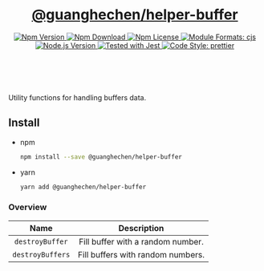 <header>
  <h1 align="center">
    <a href="https://github.com/guanghechen/node-scaffolds/tree/release-4.x.x/packages/helper-buffer#readme">@guanghechen/helper-buffer</a>
  </h1>
  <div align="center">
    <a href="https://www.npmjs.com/package/@guanghechen/helper-buffer">
      <img
        alt="Npm Version"
        src="https://img.shields.io/npm/v/@guanghechen/helper-buffer.svg"
      />
    </a>
    <a href="https://www.npmjs.com/package/@guanghechen/helper-buffer">
      <img
        alt="Npm Download"
        src="https://img.shields.io/npm/dm/@guanghechen/helper-buffer.svg"
      />
    </a>
    <a href="https://www.npmjs.com/package/@guanghechen/helper-buffer">
      <img
        alt="Npm License"
        src="https://img.shields.io/npm/l/@guanghechen/helper-buffer.svg"
      />
    </a>
    <a href="#install">
      <img
        alt="Module Formats: cjs"
        src="https://img.shields.io/badge/module_formats-cjs-green.svg"
      />
    </a>
    <a href="https://github.com/nodejs/node">
      <img
        alt="Node.js Version"
        src="https://img.shields.io/node/v/@guanghechen/helper-buffer"
      />
    </a>
    <a href="https://github.com/facebook/jest">
      <img
        alt="Tested with Jest"
        src="https://img.shields.io/badge/tested_with-jest-9c465e.svg"
      />
    </a>
    <a href="https://github.com/prettier/prettier">
      <img
        alt="Code Style: prettier"
        src="https://img.shields.io/badge/code_style-prettier-ff69b4.svg?style=flat-square"
      />
    </a>
  </div>
</header>
<br/>

Utility functions for handling buffers data.


## Install

* npm

  ```bash
  npm install --save @guanghechen/helper-buffer
  ```

* yarn

  ```bash
  yarn add @guanghechen/helper-buffer
  ```


### Overview

Name                  | Description
:--------------------:|:----------------------------:
`destroyBuffer`       | Fill buffer with a random number.
`destroyBuffers`      | Fill buffers with random numbers.


[homepage]: https://github.com/guanghechen/node-scaffolds/tree/release-4.x.x/packages/helper-buffer#readme
